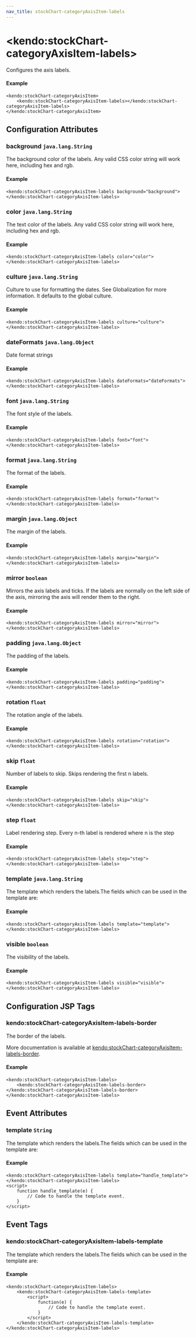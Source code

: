 ```yaml
---
nav_title: stockChart-categoryAxisItem-labels
---
```


# \<kendo:stockChart-categoryAxisItem-labels\>

Configures the axis labels.

#### Example
    <kendo:stockChart-categoryAxisItem>
        <kendo:stockChart-categoryAxisItem-labels></kendo:stockChart-categoryAxisItem-labels>
    </kendo:stockChart-categoryAxisItem>

## Configuration Attributes

### background `java.lang.String`

The background color of the labels. Any valid CSS color string will work here, including hex and rgb.

#### Example
    <kendo:stockChart-categoryAxisItem-labels background="background">
    </kendo:stockChart-categoryAxisItem-labels>

### color `java.lang.String`

The text color of the labels. Any valid CSS color string will work here, including hex and rgb.

#### Example
    <kendo:stockChart-categoryAxisItem-labels color="color">
    </kendo:stockChart-categoryAxisItem-labels>

### culture `java.lang.String`

Culture to use for formatting the dates. See Globalization for more information.
It defaults to the global culture.

#### Example
    <kendo:stockChart-categoryAxisItem-labels culture="culture">
    </kendo:stockChart-categoryAxisItem-labels>

### dateFormats `java.lang.Object`

Date format strings

#### Example
    <kendo:stockChart-categoryAxisItem-labels dateFormats="dateFormats">
    </kendo:stockChart-categoryAxisItem-labels>

### font `java.lang.String`

The font style of the labels.

#### Example
    <kendo:stockChart-categoryAxisItem-labels font="font">
    </kendo:stockChart-categoryAxisItem-labels>

### format `java.lang.String`

The format of the labels.

#### Example
    <kendo:stockChart-categoryAxisItem-labels format="format">
    </kendo:stockChart-categoryAxisItem-labels>

### margin `java.lang.Object`

The margin of the labels.

#### Example
    <kendo:stockChart-categoryAxisItem-labels margin="margin">
    </kendo:stockChart-categoryAxisItem-labels>

### mirror `boolean`

Mirrors the axis labels and ticks.
If the labels are normally on the left side of the axis,
mirroring the axis will render them to the right.

#### Example
    <kendo:stockChart-categoryAxisItem-labels mirror="mirror">
    </kendo:stockChart-categoryAxisItem-labels>

### padding `java.lang.Object`

The padding of the labels.

#### Example
    <kendo:stockChart-categoryAxisItem-labels padding="padding">
    </kendo:stockChart-categoryAxisItem-labels>

### rotation `float`

The rotation angle of the labels.

#### Example
    <kendo:stockChart-categoryAxisItem-labels rotation="rotation">
    </kendo:stockChart-categoryAxisItem-labels>

### skip `float`

Number of labels to skip.
Skips rendering the first n labels.

#### Example
    <kendo:stockChart-categoryAxisItem-labels skip="skip">
    </kendo:stockChart-categoryAxisItem-labels>

### step `float`

Label rendering step.
Every n-th label is rendered where n is the step

#### Example
    <kendo:stockChart-categoryAxisItem-labels step="step">
    </kendo:stockChart-categoryAxisItem-labels>

### template `java.lang.String`

The template which renders the labels.The fields which can be used in the template are:

#### Example
    <kendo:stockChart-categoryAxisItem-labels template="template">
    </kendo:stockChart-categoryAxisItem-labels>

### visible `boolean`

The visibility of the labels.

#### Example
    <kendo:stockChart-categoryAxisItem-labels visible="visible">
    </kendo:stockChart-categoryAxisItem-labels>


##  Configuration JSP Tags

### kendo:stockChart-categoryAxisItem-labels-border

The border of the labels.

More documentation is available at [kendo:stockChart-categoryAxisItem-labels-border](/api/wrappers/jsp/stockchart/categoryaxisitem-labels-border).

#### Example

    <kendo:stockChart-categoryAxisItem-labels>
        <kendo:stockChart-categoryAxisItem-labels-border></kendo:stockChart-categoryAxisItem-labels-border>
    </kendo:stockChart-categoryAxisItem-labels>


## Event Attributes

### template `String`

The template which renders the labels.The fields which can be used in the template are:


#### Example
    <kendo:stockChart-categoryAxisItem-labels template="handle_template">
    </kendo:stockChart-categoryAxisItem-labels>
    <script>
        function handle_template(e) {
            // Code to handle the template event.
        }
    </script>

## Event Tags

### kendo:stockChart-categoryAxisItem-labels-template

The template which renders the labels.The fields which can be used in the template are:


#### Example
    <kendo:stockChart-categoryAxisItem-labels>
        <kendo:stockChart-categoryAxisItem-labels-template>
            <script>
                function(e) {
                    // Code to handle the template event.
                }
            </script>
        </kendo:stockChart-categoryAxisItem-labels-template>
    </kendo:stockChart-categoryAxisItem-labels>


